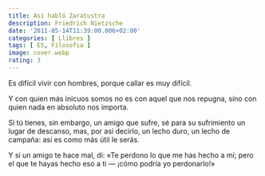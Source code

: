 ```yaml
---
title: Así habló Zaratustra
description: Friedrich Nietzsche
date: '2011-05-14T11:39:00.006+02:00'
categories: [ Llibres ]
tags: [ ES, Filosofia ]
image: cover.webp
rating: 3
---
```


Es difícil vivir con hombres, porque callar es muy difícil.

Y con quien más inicuos somos no es con aquel que nos repugna, sino con quien nada en absoluto nos importa.

Si tú tienes, sin embargo, un amigo que sufre, sé para su sufrimiento un lugar de descanso, mas, por así decirlo, un lecho duro, un lecho de campaña: así es como más útil le serás.

Y si un amigo te hace mal, di: «Te perdono lo que me has hecho a mí; pero el que te hayas hecho eso a ti &mdash; ¡cómo podría yo perdonarlo!»
